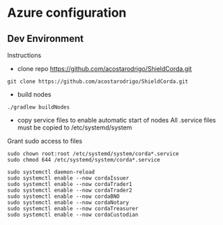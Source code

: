 # Azure configuration
## Dev Environment

Instructions

* clone repo https://github.com/acostarodrigo/ShieldCorda.git

```shell script
git clone https://github.com/acostarodrigo/ShieldCorda.git
```

* build nodes
```shell script
./gradlew buildNodes
```

* copy service files to enable automatic start of nodes
All .service files must be copied to /etc/systemd/system


Grant sudo access to files 

```shell script
sudo chown root:root /etc/systemd/system/corda*.service
sudo chmod 644 /etc/systemd/system/corda*.service
```

```shell script
sudo systemctl daemon-reload
sudo systemctl enable --now cordaIssuer
sudo systemctl enable --now cordaTrader1
sudo systemctl enable --now cordaTrader2
sudo systemctl enable --now cordaBNO
sudo systemctl enable --now cordaNotary
sudo systemctl enable --now cordaTreasurer
sudo systemctl enable --now cordaCustodian
```
